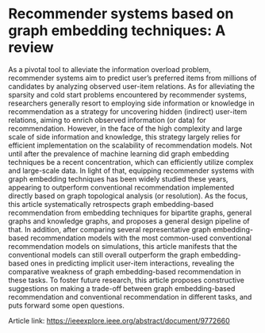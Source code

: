 # Recommender systems based on graph embedding techniques: A review
As a pivotal tool to alleviate the information overload problem, recommender systems aim to predict user’s preferred items from millions of candidates by analyzing observed user-item relations. As for alleviating the sparsity and cold start problems encountered by recommender systems, researchers generally resort to employing side information or knowledge in recommendation as a strategy for uncovering hidden (indirect) user-item relations, aiming to enrich observed information (or data) for recommendation. However, in the face of the high complexity and large scale of side information and knowledge, this strategy largely relies for efficient implementation on the scalability of recommendation models. Not until after the prevalence of machine learning did graph embedding techniques be a recent concentration, which can efficiently utilize complex and large-scale data. In light of that, equipping recommender systems with graph embedding techniques has been widely studied these years, appearing to outperform conventional recommendation implemented directly based on graph topological analysis (or resolution). As the focus, this article systematically retrospects graph embedding-based recommendation from embedding techniques for bipartite graphs, general graphs and knowledge graphs, and proposes a general design pipeline of that. In addition, after comparing several representative graph embedding-based recommendation models with the most common-used conventional recommendation models on simulations, this article manifests that the conventional models can still overall outperform the graph embedding-based ones in predicting implicit user-item interactions, revealing the comparative weakness of graph embedding-based recommendation in these tasks. To foster future research, this article proposes constructive suggestions on making a trade-off between graph embedding-based recommendation and conventional recommendation in different tasks, and puts forward some open questions.

Article link: https://ieeexplore.ieee.org/abstract/document/9772660
